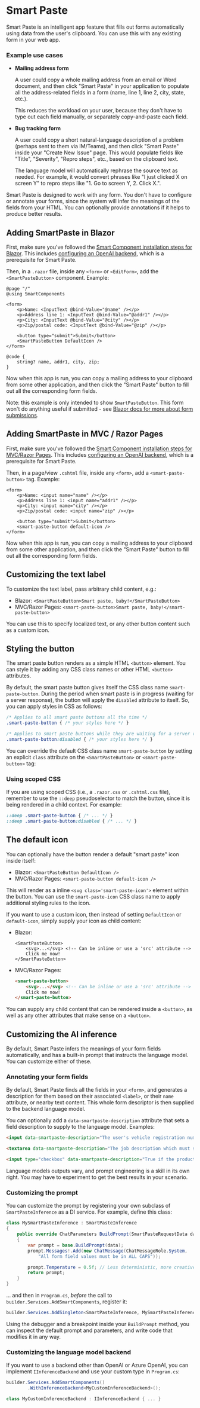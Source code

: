 # Smart Paste

Smart Paste is an intelligent app feature that fills out forms automatically using data from the user's clipboard. You can use this with any existing form in your web app.

### Example use cases

 * **Mailing address form**
 
   A user could copy a whole mailing address from an email or Word document, and then click "Smart Paste" in your application to populate all the address-related fields in a form (name, line 1, line 2, city, state, etc.).
 
   This reduces the workload on your user, because they don't have to type out each field manually, or separately copy-and-paste each field.

 * **Bug tracking form**
 
   A user could copy a short natural-language description of a problem (perhaps sent to them via IM/Teams), and then click "Smart Paste" inside your "Create New Issue" page. This would populate fields like "Title", "Severity", "Repro steps", etc., based on the clipboard text.

   The language model will automatically rephrase the source text as needed. For example, it would convert phrases like "I just clicked X on screen Y" to repro steps like "1. Go to screen Y, 2. Click X.".

Smart Paste is designed to work with any form. You don't have to configure or annotate your forms, since the system will infer the meanings of the fields from your HTML. You can optionally provide annotations if it helps to produce better results.

## Adding SmartPaste in Blazor

First, make sure you've followed the [Smart Component installation steps for Blazor](getting-started-blazor.md). This includes [configuring an OpenAI backend](configure-openai-backend.md), which is a prerequisite for Smart Paste.

Then, in a `.razor` file, inside any `<form>` or `<EditForm>`, add the `<SmartPasteButton>` component. Example:

```razor
@page "/"
@using SmartComponents

<form>
    <p>Name: <InputText @bind-Value="@name" /></p>
    <p>Address line 1: <InputText @bind-Value="@addr1" /></p>
    <p>City: <InputText @bind-Value="@city" /></p>
    <p>Zip/postal code: <InputText @bind-Value="@zip" /></p>

    <button type="submit">Submit</button>
    <SmartPasteButton DefaultIcon />
</form>

@code {
    string? name, addr1, city, zip;
}
```

Now when this app is run, you can copy a mailing address to your clipboard from some other application, and then click the "Smart Paste" button to fill out all the corresponding form fields.

Note: this example is only intended to show `SmartPasteButton`. This form won't do anything useful if submitted - see [Blazor docs for more about form submissions](https://learn.microsoft.com/en-us/aspnet/core/blazor/forms).

## Adding SmartPaste in MVC / Razor Pages

First, make sure you've followed the [Smart Component installation steps for MVC/Razor Pages](getting-started-mvc-razor-pages.md). This includes [configuring an OpenAI backend](configure-openai-backend.md), which is a prerequisite for Smart Paste.

Then, in a page/view `.cshtml` file, inside any `<form>`, add a `<smart-paste-button>` tag. Example:

```cshtml
<form>
    <p>Name: <input name="name" /></p>
    <p>Address line 1: <input name="addr1" /></p>
    <p>City: <input name="city" /></p>
    <p>Zip/postal code: <input name="zip" /></p>

    <button type="submit">Submit</button>
    <smart-paste-button default-icon />
</form>
```

Now when this app is run, you can copy a mailing address to your clipboard from some other application, and then click the "Smart Paste" button to fill out all the corresponding form fields.

## Customizing the text label

To customize the text label, pass arbitrary child content, e.g.:

 * Blazor: `<SmartPasteButton>Smart paste, baby!</SmartPasteButton>`
 * MVC/Razor Pages: `<smart-paste-button>Smart paste, baby!</smart-paste-button>`

You can use this to specify localized text, or any other button content such as a custom icon.

## Styling the button

The smart paste button renders as a simple HTML `<button>` element. You can style it by adding any CSS class names or other HTML `<button>` attributes.

By default, the smart paste button gives itself the CSS class name `smart-paste-button`. During the period when smart paste is in progress (waiting for a server response), the button will apply the `disabled` attribute to itself. So, you can apply styles in CSS as follows:

```css
/* Applies to all smart paste buttons all the time */
.smart-paste-button { /* your styles here */ }

/* Applies to smart paste buttons while they are waiting for a server response */
.smart-paste-button:disabled { /* your styles here */ }
```

You can override the default CSS class name `smart-paste-button` by setting an explicit `class` attribute on the `<SmartPasteButton>` or `<smart-paste-button>` tag:

### Using scoped CSS

If you are using scoped CSS (i.e., a `.razor.css` or `.cshtml.css` file), remember to use the `::deep` pseudoselector to match the button, since it is being rendered in a child context. For example:

```css
::deep .smart-paste-button { /* ... */ }
::deep .smart-paste-button:disabled { /* ... */ }
```

## The default icon

You can optionally have the button render a default "smart paste" icon inside itself:

 * Blazor: `<SmartPasteButton DefaultIcon />`
 * MVC/Razor Pages: `<smart-paste-button default-icon />`

This will render as a inline `<svg class='smart-paste-icon'>` element within the button. You can use the `smart-paste-icon` CSS class name to apply additional styling rules to the icon.

If you want to use a custom icon, then instead of setting `DefaultIcon` or `default-icon`, simply supply your icon as child content:

 * Blazor:
   ```razor
   <SmartPasteButton>
       <svg>...</svg> <!-- Can be inline or use a 'src' attribute -->
       Click me now!
   </SmartPasteButton>
   ```
 * MVC/Razor Pages:
   ```html
   <smart-paste-button>
       <svg>...</svg> <!-- Can be inline or use a 'src' attribute -->
       Click me now!
   </smart-paste-button>
   ```

You can supply any child content that can be rendered inside a `<button>`, as well as any other attributes that make sense on a `<button>`.

## Customizing the AI inference

By default, Smart Paste infers the meanings of your form fields automatically, and has a built-in prompt that instructs the language model. You can customize either of these.

### Annotating your form fields

By default, Smart Paste finds all the fields in your `<form>`, and generates a description for them based on their associated `<label>`, or their `name` attribute, or nearby text content. This whole form descriptor is then supplied to the backend language model.

You can optionally add a `data-smartpaste-description` attribute that sets a field description to supply to the language model. Examples:

```html
<input data-smartpaste-description="The user's vehicle registration number which must be in the form XYZ-123" />

<textarea data-smartpaste-description="The job description which must start with JOB TITLE in all caps, and then contain one paragraph"></textarea>

<input type="checkbox" data-smartpaste-description="True if the product description indicates this is for children, otherwise False" />
```

Language models outputs vary, and prompt engineering is a skill in its own right. You may have to experiment to get the best results in your scenario.

### Customizing the prompt

You can customize the prompt by registering your own subclass of `SmartPasteInference` as a DI service. For example, define this class:

```cs
class MySmartPasteInference : SmartPasteInference
{
    public override ChatParameters BuildPrompt(SmartPasteRequestData data)
    {
        var prompt = base.BuildPrompt(data);
        prompt.Messages!.Add(new ChatMessage(ChatMessageRole.System,
            "All form field values must be in ALL CAPS"));

        prompt.Temperature = 0.5f; // Less deterministic, more creative
        return prompt;
    }
}
```

... and then in `Program.cs`, *before* the call to `builder.Services.AddSmartComponents`, register it:

```cs
builder.Services.AddSingleton<SmartPasteInference, MySmartPasteInference>();
```

Using the debugger and a breakpoint inside your `BuildPrompt` method, you can inspect the default prompt and parameters, and write code that modifies it in any way.

### Customizing the language model backend

If you want to use a backend other than OpenAI or Azure OpenAI, you can implement `IInferenceBackend` and use your custom type in `Program.cs`:

```cs
builder.Services.AddSmartComponents()
        .WithInferenceBackend<MyCustomInferenceBackend>();

class MyCustomInferenceBackend : IInferenceBackend { ... }
```
